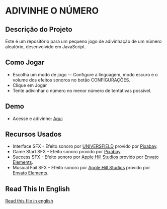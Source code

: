 # ADIVINHE O NÚMERO

## Descrição do Projeto
Este é um repositório para um pequeno jogo de adivinhação de um número aleatório, desenvolvido em JavaScript.

## Como Jogar
- Escolha um modo de jogo
-- Configure a linguagem, modo escuro e o volume dos efeitos sonoros no botão CONFIGURAÇÕES.
- Clique em Jogar
- Tente adivinhar o número no menor número de tentativas possível.

## Demo
- Acesse e adivinhe: [Aqui](https://number-guess-game13.netlify.app/)

## Recursos Usados
- Interface SFX - Efeito sonoro por [UNIVERSFIELD](https://pixabay.com/users/universfield-28281460/?utm_source=link-attribution&utm_medium=referral&utm_campaign=music&utm_content=124464") provido por [Pixabay](https://pixabay.com//?utm_source=link-attribution&utm_medium=referral&utm_campaign=music&utm_content=124464).
- Game Start SFX - Efeito sonoro provido por [Pixabay](https://pixabay.com//?utm_source=link-attribution&utm_medium=referral&utm_campaign=music&utm_content=124464).
- Success SFX - Efeito sonoro por [Apple Hill Studios](https://elements.envato.com/user/applehillstudios) provido por [Envato Elements](https://elements.envato.com/).
- Musical Fail SFX - Efeito sonoro por [Apple Hill Studios](https://elements.envato.com/user/applehillstudios) provido por [Envato Elements](https://elements.envato.com/).

## Read This In English
[Read this file in english](https://github.com/AllyssonOFA/number-guessing-game/blob/main/README-en.md)
